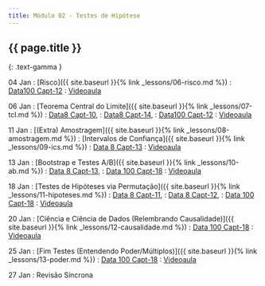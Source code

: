 ```yaml
---
title: Módulo 02 - Testes de Hipótese
---
```


## {{ page.title }}
{: .text-gamma }

04 Jan
: [Risco]({{ site.baseurl }}{% link _lessons/06-risco.md %})
  : [Data100 Capt-12](https://www.textbook.ds100.org/ch/12/prob_and_gen.html)
: [Videoaula](https://www.youtube.com/playlist?list=PL4B0y0yqpKCI-QQDnMN739YgyP2lQ78WH)

06 Jan
: [Teorema Central do Limite]({{ site.baseurl }}{% link _lessons/07-tcl.md %})
  : [Data8 Capt-10](https://www.inferentialthinking.com/chapters/10/Sampling_and_Empirical_Distributions.html),
  : [Data8 Capt-14](https://www.inferentialthinking.com/chapters/14/Why_the_Mean_Matters.html),
  : [Data100 Capt-12](https://www.textbook.ds100.org/ch/12/prob_and_gen.html)
: [Videoaula](https://www.youtube.com/playlist?list=PL4B0y0yqpKCJTfEuPbRXfb8UcH1Z_Tbjt)

11 Jan
: [(Extra) Amostragem]({{ site.baseurl }}{% link _lessons/08-amostragem.md %})
: [Intervalos de Confiança]({{ site.baseurl }}{% link _lessons/09-ics.md %})
  : [Data 8 Capt-13](https://www.inferentialthinking.com/chapters/13/Estimation.html)
: [Videoaula](https://www.youtube.com/playlist?list=PL4B0y0yqpKCKSlU6M0AGEMz6PG9Fll7WW)

13 Jan
: [Bootstrap e Testes A/B]({{ site.baseurl }}{% link _lessons/10-ab.md %})
  : [Data 8 Capt-13](https://www.inferentialthinking.com/chapters/13/Estimation.html),
  : [Data 100 Capt-18](https://www.textbook.ds100.org/ch/18/hyp_intro.html)
: [Videoaula](https://www.youtube.com/playlist?list=PL4B0y0yqpKCIALxnvBUBz6OEWPeDYEZSd)

18 Jan
: [Testes de Hipóteses via Permutação]({{ site.baseurl }}{% link _lessons/11-hipoteses.md %})
  : [Data 8 Capt-11](https://www.inferentialthinking.com/chapters/11/Testing_Hypotheses.html),
  : [Data 8 Capt-12](https://www.inferentialthinking.com/chapters/12/Comparing_Two_Samples.html),
  : [Data 100 Capt-18](https://www.textbook.ds100.org/ch/18/hyp_intro.html)
: [Videoaula](https://www.youtube.com/playlist?list=PL4B0y0yqpKCLXYzhcdDEUby8280aCyCsl)

20 Jan
: [Ciência e Ciência de Dados (Relembrando Causalidade)]({{ site.baseurl }}{% link _lessons/12-causalidade.md %})
  : [Data 100 Capt-18](https://www.textbook.ds100.org/ch/18/hyp_intro.html)
: [Videoaula](https://www.youtube.com/playlist?list=PL4B0y0yqpKCLFtqPq8nl_OCrVlZHsAoeC)

25 Jan
: [Fim Testes (Entendendo Poder/Múltiplos)]({{ site.baseurl }}{% link _lessons/13-poder.md %})
  : [Data 100 Capt-18](https://www.textbook.ds100.org/ch/18/hyp_intro.html)
: [Videoaula](https://www.youtube.com/playlist?list=PL4B0y0yqpKCLS5laDUoNKh2pgp7CF3juU)

27 Jan
: Revisão Síncrona
